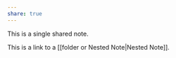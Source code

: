 ```yaml
---
share: true
---
```


This is a single shared note.

This is a link to a [[folder or Nested Note|Nested Note]].